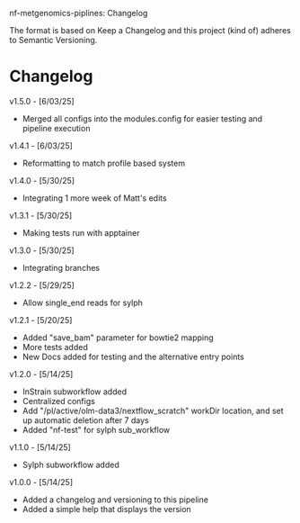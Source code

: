 nf-metgenomics-piplines: Changelog

The format is based on Keep a Changelog and this project (kind of) adheres to Semantic Versioning.

# Changelog

v1.5.0 - [6/03/25]
* Merged all configs into the modules.config for easier testing and pipeline execution

v1.4.1 - [6/03/25]
* Reformatting to match profile based system

v1.4.0 - [5/30/25]
* Integrating 1 more week of Matt's edits

v1.3.1 - [5/30/25]
* Making tests run with apptainer

v1.3.0 - [5/30/25]
* Integrating branches

v1.2.2 - [5/29/25]
* Allow single_end reads for sylph

v1.2.1 - [5/20/25]
* Added "save_bam" parameter for bowtie2 mapping
* More tests added
* New Docs added for testing and the alternative entry points

v1.2.0 - [5/14/25]
* InStrain subworkflow added
* Centralized configs
* Add "/pl/active/olm-data3/nextflow_scratch" workDir location, and set up automatic deletion after 7 days
* Added "nf-test" for sylph sub_workflow

v1.1.0 - [5/14/25]
* Sylph subworkflow added

v1.0.0 - [5/14/25]
* Added a changelog and versioning to this pipeline
* Added a simple help that displays the version